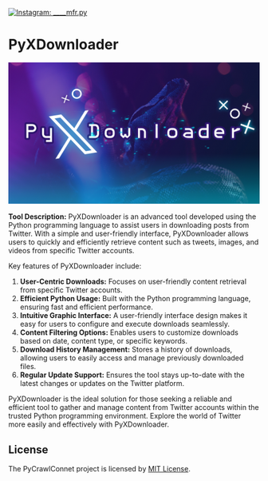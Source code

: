 [![Instagram: ____mfr.py](https://img.shields.io/badge/Instagram-Follow%20Me-blue?style=social&logo=instagram)](https://www.instagram.com/_____mfr.py/)

# PyXDownloader

![ProjectImage](https://github.com/muhfalihr/mystorage/blob/master/20240109_202619.jpg)

**Tool Description:**
PyXDownloader is an advanced tool developed using the Python programming language to assist users in downloading posts from Twitter. With a simple and user-friendly interface, PyXDownloader allows users to quickly and efficiently retrieve content such as tweets, images, and videos from specific Twitter accounts.

Key features of PyXDownloader include:

1. **User-Centric Downloads:** Focuses on user-friendly content retrieval from specific Twitter accounts.
2. **Efficient Python Usage:** Built with the Python programming language, ensuring fast and efficient performance.
3. **Intuitive Graphic Interface:** A user-friendly interface design makes it easy for users to configure and execute downloads seamlessly.
4. **Content Filtering Options:** Enables users to customize downloads based on date, content type, or specific keywords.
5. **Download History Management:** Stores a history of downloads, allowing users to easily access and manage previously downloaded files.
6. **Regular Update Support:** Ensures the tool stays up-to-date with the latest changes or updates on the Twitter platform.

PyXDownloader is the ideal solution for those seeking a reliable and efficient tool to gather and manage content from Twitter accounts within the trusted Python programming environment. Explore the world of Twitter more easily and effectively with PyXDownloader.

## License

The PyCrawlConnet project is licensed by [MIT License](https://github.com/muhfalihr/PyXDownloader/blob/master/LICENSE).

